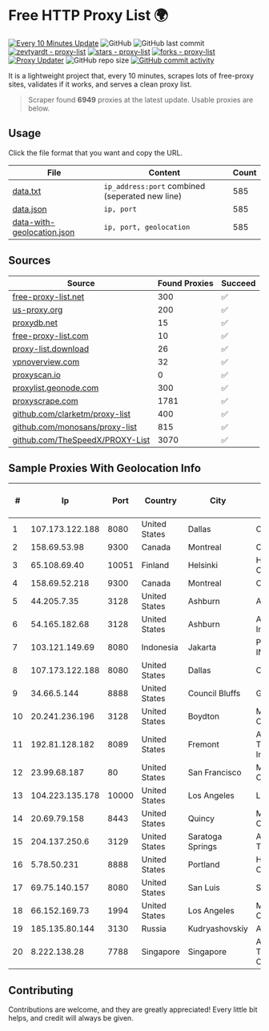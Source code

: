 
# Free HTTP Proxy List 🌍

[![Every 10 Minutes Update](https://github.com/mertguvencli/http-proxy-list/actions/workflows/main.yml/badge.svg?branch=main)](https://github.com/mertguvencli/http-proxy-list/actions/workflows/main.yml)
![GitHub](https://img.shields.io/github/license/mertguvencli/http-proxy-list)
![GitHub last commit](https://img.shields.io/github/last-commit/mertguvencli/http-proxy-list)
[![zevtyardt - proxy-list](https://img.shields.io/static/v1?label=zevtyardt&message=proxy-list&color=blue&logo=github)](https://github.com/zevtyardt/proxy-list "Go to GitHub repo")
[![stars - proxy-list](https://img.shields.io/github/stars/zevtyardt/proxy-list?style=social)](https://github.com/zevtyardt/proxy-list)
[![forks - proxy-list](https://img.shields.io/github/forks/zevtyardt/proxy-list?style=social)](https://github.com/zevtyardt/proxy-list)
[![Proxy Updater](https://github.com/zevtyardt/proxy-list/workflows/Proxy%20Updater/badge.svg)](https://github.com/zevtyardt/proxy-list/actions?query=workflow:"Proxy+Updater")
![GitHub repo size](https://img.shields.io/github/repo-size/zevtyardt/proxy-list)
[![GitHub commit activity](https://img.shields.io/github/commit-activity/m/zevtyardt/proxy-list?logo=commits)](https://github.com/zevtyardt/proxy-list/commits/main)

It is a lightweight project that, every 10 minutes, scrapes lots of free-proxy sites, validates if it works, and serves a clean proxy list.

> Scraper found **6949** proxies at the latest update. Usable proxies are below.

## Usage

Click the file format that you want and copy the URL.

|File|Content|Count|
|----|-------|-----|
|[data.txt](https://raw.githubusercontent.com/mertguvencli/http-proxy-list/main/proxy-list/data.txt)|`ip_address:port` combined (seperated new line)|585|
|[data.json](https://raw.githubusercontent.com/mertguvencli/http-proxy-list/main/proxy-list/data.json)|`ip, port`|585|
|[data-with-geolocation.json](https://raw.githubusercontent.com/mertguvencli/http-proxy-list/main/proxy-list/data-with-geolocation.json)|`ip, port, geolocation`|585|

## Sources

|Source|Found Proxies|Succeed|
|------|-------------|-------|
|[free-proxy-list.net](https://free-proxy-list.net)|300|✅|
|[us-proxy.org](https://www.us-proxy.org)|200|✅|
|[proxydb.net](http://proxydb.net)|15|✅|
|[free-proxy-list.com](https://free-proxy-list.com/?page=&port=&type%5B%5D=http&type%5B%5D=https&up_time=0&search=Search)|10|✅|
|[proxy-list.download](https://www.proxy-list.download/HTTP)|26|✅|
|[vpnoverview.com](https://vpnoverview.com/privacy/anonymous-browsing/free-proxy-servers)|32|✅|
|[proxyscan.io](https://www.proxyscan.io)|0|✅|
|[proxylist.geonode.com](https://proxylist.geonode.com/api/proxy-list?limit=300&page=1&sort_by=lastChecked&sort_type=desc&protocols=http,https)|300|✅|
|[proxyscrape.com](https://api.proxyscrape.com/v2/?request=displayproxies&protocol=http&timeout=10000&country=all&ssl=all&anonymity=all)|1781|✅|
|[github.com/clarketm/proxy-list](https://raw.githubusercontent.com/clarketm/proxy-list/master/proxy-list-raw.txt)|400|✅|
|[github.com/monosans/proxy-list](https://raw.githubusercontent.com/monosans/proxy-list/main/proxies/http.txt)|815|✅|
|[github.com/TheSpeedX/PROXY-List](https://raw.githubusercontent.com/TheSpeedX/PROXY-List/master/http.txt)|3070|✅|


## Sample Proxies With Geolocation Info

|#|Ip|Port|Country|City|Internet Service Provider|
|-|--|----|-------|----|-------------------------|
|1|107.173.122.188|8080|United States|Dallas|ColoCrossing|
|2|158.69.53.98|9300|Canada|Montreal|OVH SAS|
|3|65.108.69.40|10051|Finland|Helsinki|Hetzner Online GmbH|
|4|158.69.52.218|9300|Canada|Montreal|OVH SAS|
|5|44.205.7.35|3128|United States|Ashburn|Amazon.com|
|6|54.165.182.68|3128|United States|Ashburn|Amazon.com, Inc.|
|7|103.121.149.69|8080|Indonesia|Jakarta|PT EMERIO INDONESIA|
|8|107.173.122.188|8080|United States|Dallas|ColoCrossing|
|9|34.66.5.144|8888|United States|Council Bluffs|Google LLC|
|10|20.241.236.196|3128|United States|Boydton|Microsoft Corporation|
|11|192.81.128.182|8089|United States|Fremont|Akamai Technologies, Inc.|
|12|23.99.68.187|80|United States|San Francisco|Microsoft Corporation|
|13|104.223.135.178|10000|United States|Los Angeles|LayerHost|
|14|20.69.79.158|8443|United States|Quincy|Microsoft Corporation|
|15|204.137.250.6|3129|United States|Saratoga Springs|Apogee Telecom Inc|
|16|5.78.50.231|8888|United States|Portland|Hetzner Online GmbH|
|17|69.75.140.157|8080|United States|San Luis|Spectrum|
|18|66.152.169.73|1994|United States|Los Angeles|Multacom Corporation|
|19|185.135.80.144|3130|Russia|Kudryashovskiy|Adman LLC|
|20|8.222.138.28|7788|Singapore|Singapore|Alibaba (US) Technology Co., Ltd.|



## Contributing

Contributions are welcome, and they are greatly appreciated! Every
little bit helps, and credit will always be given.

